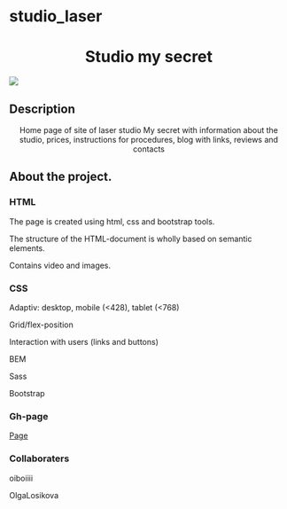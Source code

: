 # studio_laser

<h1 align="center">Studio my secret</h1>
  
<img src="https://github.com/eeromanova/studio_laser/raw/main/assets/images/studio.png">

## Description

<p align="center">Home page of site of laser studio My secret with information about the studio, prices, instructions for procedures, blog with links, reviews and contacts</p>


## About the project.

### HTML

<p>The page is created using html, css and bootstrap tools.</p>
<p>The structure of the HTML-document is wholly based on semantic elements.</p>
<p>Contains video and images.</p>

### CSS

<p>Adaptiv: desktop, mobile (<428), tablet (<768)</p>
<p>Grid/flex-position</p>
<p>Interaction with users (links and buttons)</p>
<p>BEM</p>
<p>Sass</p>
<p>Bootstrap</p>

### Gh-page

<a href="#">Page</a>

### Collaboraters

<p>oiboiiii</p>
<p>OlgaLosikova</p>
